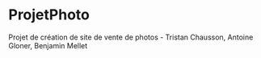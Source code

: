 # ProjetPhoto
Projet de création de site de vente de photos - Tristan Chausson, Antoine Gloner, Benjamin Mellet

